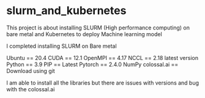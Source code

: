 # slurm_and_kubernetes
This project is about  installing SLURM (High performance computing) on bare metal and Kubernetes to deploy Machine learning model

I completed installing SLURM on Bare metal

Ubuntu == 20.4
CUDA == 12.1
OpenMPI == 4.17
NCCL == 2.18 latest version
Python == 3.9
PIP == Latest
Pytorch == 2.4.0
NumPy
colossal.ai == Download using git

I am able to install all the libraries but there are issues with versions and bug with the colossal.ai



